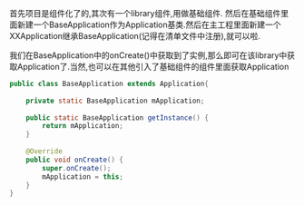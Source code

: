 首先项目是组件化了的,其次有一个library组件,用做基础组件.
然后在基础组件里面新建一个BaseApplication作为Application基类.然后在主工程里面新建一个XXApplication继承BaseApplication(记得在清单文件中注册),就可以啦.

我们在BaseApplication中的onCreate()中获取到了实例,那么即可在该library中获取Application了.当然,也可以在其他引入了基础组件的组件里面获取Application

```java
public class BaseApplication extends Application{
    
    private static BaseApplication mApplication;
    
    public static BaseApplication getInstance() {
        return mApplication;
    }
    
    @Override
    public void onCreate() {
        super.onCreate();
        mApplication = this;
    }
}
```